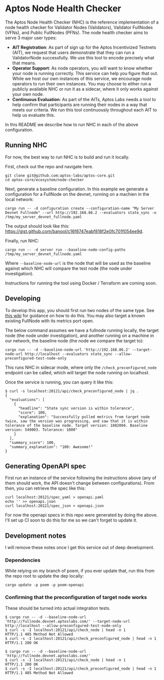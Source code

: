 # Aptos Node Health Checker
The Aptos Node Health Checker (NHC) is the reference implementation of a node health checker for Validator Nodes (Validators), Validator FullNodes (VFNs), and Public FullNodes (PFNs). The node health checker aims to serve 3 major user types:
- **AIT Registration**: As part of sign up for the Aptos Incentivized Testnets (AIT), we request that users demonstrate that they can run a ValidatorNode successfully. We use this tool to encode precisely what that means.
- **Operator Support**: As node operators, you will want to know whether your node is running correctly. This service can help you figure that out. While we host our own instances of this service, we encourage node operators to run their own instances. You may choose to either run a publicly available NHC or run it as a sidecar, where it only works against your own node.
- **Continuous Evaluation**: As part of the AITs, Aptos Labs needs a tool to help confirm that participants are running their nodes in a way that meets our criteria. We run this tool continuously throughout each AIT to help us evaluate this.

In this README we describe how to run NHC in each of the above configuration.

## Running NHC
For now, the best way to run NHC is to build and run it locally.

First, check out the repo and navigate here.
```
git clone git@github.com:aptos-labs/aptos-core.git
cd aptos-core/ecosystem/node-checker
```

Next, generate a baseline configuration. In this example we generate a configuration for a FullNode on the devnet, running on a machien in the local network:
```
cargo run -- -d configuration create --configuration-name "My Server Devnet Fullnode" --url http://192.168.86.2 --evaluators state_sync -o /tmp/my_server_devnet_fullnode.yaml
```
The output should look like this: https://gist.github.com/banool/c16f8747eabf818f2e0fc701f054ee9d.

Finally, run NHC:
```
cargo run -- -d server run --baseline-node-config-paths /tmp/my_server_devnet_fullnode.yaml
```
Where `--baseline-node-url` is the node that will be used as the baseline against which NHC will compare the test node (the node under investigation).

Instructions for running the tool using Docker / Terraform are coming soon.

## Developing
To develop this app, you should first run two nodes of the same type. See [this wiki](https://aptos.dev/tutorials/full-node/run-a-fullnode) for guidance on how to do this. You may also target a known existing FullNode with its metrics port open.

The below command assumes we have a fullnode running locally, the target node (the node under investigation), and another running on a machine in our network, the baseline node (the node we compare the target to):
```
cargo run -- -d --baseline-node-url 'http://192.168.86.2' --target-node-url http://localhost --evaluators state_sync --allow-preconfigured-test-node-only
```
This runs NHC in sidecar mode, where only the `/check_preconfigured_node` endpoint can be called, which will target the node running on localhost.

Once the service is running, you can query it like this:
```
$ curl -s localhost:20121/api/check_preconfigured_node | jq .
{
  "evaluations": [
    {
      "headline": "State sync version is within tolerance",
      "score": 100,
      "explanation": "Successfully pulled metrics from target node twice, saw the version was progressing, and saw that it is within tolerance of the baseline node. Target version: 1882004. Baseline version: 549003. Tolerance: 1000"
    }
  ],
  "summary_score": 100,
  "summary_explanation": "100: Awesome!"
}
```

## Generating OpenAPI spec
First run an instance of the service following the instructions above (any of them should work, the API doesn't change between configurations). From then, you can retrieve the spec like this:
```
curl localhost:20121/spec_yaml > openapi.yaml
echo '' >> openapi.json
curl localhost:20121/spec_json > openapi.json
```
For now the openapi specs in this repo were generated by doing the above. I'll set up CI soon to do this for me so we can't forget to update it.

## Development notes
I will remove these notes once I get this service out of deep development.

### Dependencies
While relying on my branch of poem, if you ever update that, run this from the repo root to update the dep locally:
```
cargo update -p poem -p poem-openapi
```

### Confirming that the preconfiguration of target node works
These should be turned into actual integration tests.

```
$ cargo run -- -d --baseline-node-url 'http://fullnode.devnet.aptoslabs.com/' --target-node-url http://localhost --allow-preconfigured-test-node-only
$ curl -s -I localhost:20121/api/check_node | head -n 1
HTTP/1.1 405 Method Not Allowed
$ curl -s -I localhost:20121/api/check_preconfigured_node | head -n 1
HTTP/1.1 200 OK
```

```
$ cargo run -- -d --baseline-node-url 'http://fullnode.devnet.aptoslabs.com/'
$ curl -s -I localhost:20121/api/check_node | head -n 1
HTTP/1.1 200 OK
$ curl -s -I localhost:20121/api/check_preconfigured_node | head -n 1
HTTP/1.1 405 Method Not Allowed
```
